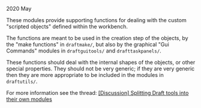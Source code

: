 2020 May

These modules provide supporting functions for dealing
with the custom "scripted objects" defined within the workbench.

The functions are meant to be used in the creation step of the objects,
by the "make functions" in `draftmake/`, but also by the graphical
"Gui Commands" modules in `draftguitools/` and `drafttaskpanels/`.

These functions should deal with the internal shapes of the objects,
or other special properties. They should not be very generic;
if they are very generic then they are more appropriate to be included
in the modules in `draftutils/`.

For more information see the thread:
[[Discussion] Splitting Draft tools into their own modules](https://forum.freecad.org/viewtopic.php?f=23&t=38593&start=10#p341298)
